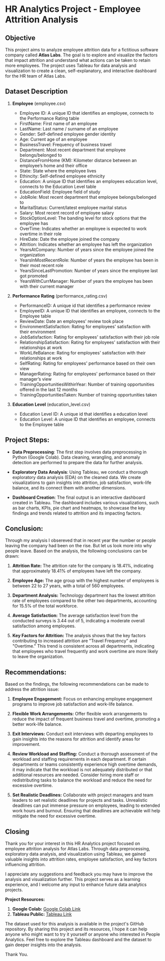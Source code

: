 # HR Analytics Project - Employee Attrition Analysis

## Objective
This project aims to analyze employee attrition data for a fictitious software company called **Atlas Labs**. The goal is to explore and visualize the factors that impact attrition and understand what actions can be taken to retain more employees. The project uses Tableau for data analysis and visualization to create a clean, self-explanatory, and interactive dashboard for the HR team of Atlas Labs.

## Dataset Description
1. **Employee** (employee.csv)
    - Employee ID:	A unique ID that identifies an employee, connects to the Performance Rating table
    - FirstName:	First name of an employee
    - LastName:	Last name / surname of an employee
    - Gender:	Self-defined employee gender identity
    - Age:	Current age of an employee
    - BusinessTravel:	Frequency of business travel
    - Department:	Most recent department that employee belongs/belonged to
    - DistanceFromHome (KM):	Kilometer distance between an employee’s home and their office
    - State:	State where the employee lives
    - Ethincity:	Self-defined employee ethnicity
    - Education:	A unique ID that identifies an employees education level, connects to the Education Level table
    - EducationField:	Employee field of study
    - JobRole:	Most recent department that employee belongs/belonged to
    - MaritalStatus:	Current/latest employee marital status
    - Salary:	Most recent record of employee salary
    - StockOptionLevel:	The banding level for stock options that the employee has
    - OverTime:	Indicates whether an employee is expected to work overtime in their role
    - HireDate:	Date the employee joined the company
    - Attrition:	Indicates whether an employee has left the organization
    - YearsAtCompany:	Number of years since the employee joined the organization
    - YearsInMostRecentRole:	Number of years the employee has been in their most recent role
    - YearsSinceLastPromotion:	Number of years since the employee last got promoted
    - YearsWithCurrManager:	Number of years the employee has been with their current manager

2. **Performance Rating** (performance_rating.csv)
    - PerformanceID:	A unique id that identifies a performance review
    - EmployeeID:	A unique ID that identifies an employee, connects to the Employee table
    - ReviewDate:	Date an employees' review took place
    - EnvironmentSatisfaction:	Rating for employees' satisfaction with their environment
    - JobSatisfaction:	Rating for employees' satisfaction with their job role
    - RelationshipSatisfaction:	Rating for employees' satisfaction with their relationships at work
    - WorkLifeBalance:	Rating for employees' satisfaction with their relationships at work
    - SelfRating:	Rating for employees' performance based on their own view
    - ManagerRating:	Rating for employees' performance based on their manager’s view
    - TrainingOpportunitiesWithinYear:	Number of training opportunities offered in the last 12 months
    - TrainingOpportunitiesTaken:	Number of training opportunities taken

3. **Education Level** (education_level.csv)
    - Education Level ID:	A unique id that identifies a education level
    - Education Level:	A unique ID that identifies an employee, connects to the Employee table

## Project Steps:

- **Data Preprocessing**: The first step involves data preprocessing in Python (Google Colab). Data cleaning, wrangling, and anomaly detection are performed to prepare the data for further analysis.

- **Exploratory Data Analysis**: Using Tableau, we conduct a thorough exploratory data analysis (EDA) on the cleaned data. We create visualizations to gain insights into attrition, job satisfaction, work-life balance, and its connect them with another dimensions.

- **Dashboard Creation**: The final output is an interactive dashboard created in Tableau. The dashboard includes various visualizations, such as bar charts, KPIs, pie chart and heatmaps, to showcase the key findings and trends related to attrition and its impacting factors.

## Conclusion:
Through my analysis I obsereved that in recent year the number or people leaving the company had been on the rise. But let us look more into why people leave. Based on the analysis, the following conclusions can be drawn:

1. **Attrition Rate:** The attrition rate for the company is 18.41%, indicating that approximately 18.41% of employees have left the company.

2. **Employee Age:** The age group with the highest number of employees is between 22 to 27 years, with a total of 560 employees.

3. **Department Analysis:** Technology department has the lowest attrition rate of employees compared to the other two departments, accounting for 15.5% of the total workforce.

4. **Average Satisfaction:** The average satisfaction level from the conducted surveys is 3.44 out of 5, indicating a moderate overall satisfaction among employees.

5. **Key Factors for Attrition:** The analysis shows that the key factors contributing to increased attrition are "Travel Frequency" and "Overtime." This trend is consistent across all departments, indicating that employees who travel frequently and work overtime are more likely to leave the organization.

## Recommendations:

Based on the findings, the following recommendations can be made to address the attrition issue:

1. **Employee Engagement:** Focus on enhancing employee engagement programs to improve job satisfaction and work-life balance.

2. **Flexible Work Arrangements:** Offer flexible work arrangements to reduce the impact of frequent business travel and overtime, promoting a better work-life balance.

4. **Exit Interviews:** Conduct exit interviews with departing employees to gain insights into the reasons for attrition and identify areas for improvement.

5. **Review Workload and Staffing:** Conduct a thorough assessment of the workload and staffing requirements in each department. If certain departments or teams consistently experience high overtime demands, it may indicate that the workload is not adequately distributed or that additional resources are needed. Consider hiring more staff or redistributing tasks to balance the workload and reduce the need for excessive overtime.

6. **Set Realistic Deadlines:** Collaborate with project managers and team leaders to set realistic deadlines for projects and tasks. Unrealistic deadlines can put immense pressure on employees, leading to extended work hours and burnout. Ensuring that deadlines are achievable will help mitigate the need for excessive overtime.

## Closing

Thank you for your interest in this HR Analytics project focused on employee attrition analysis for Atlas Labs. Through data preprocessing, exploratory data analysis, and visualization using Tableau, we gained valuable insights into attrition rates, employee satisfaction, and key factors influencing attrition.

I appreciate any suggestions and feedback you may have to improve the analysis and visualization further. This project serves as a learning experience, and I welcome any input to enhance future data analytics projects.

**Project Resources:**
1. **Google Colab:** [Google Colab Link](https://colab.research.google.com/drive/1vrqW-IPVcm-6LbV43XDG1ZaoCHDTQ4RO?usp=sharing)
2. **Tableau Public:** [Tableau Link](https://public.tableau.com/views/HRAnalyticsDashboard_16908071863670/Dashboard?:language=en-US&publish=yes&:display_count=n&:origin=viz_share_link)

The dataset used for this analysis is available in the project's GitHub repository. By sharing this project and its resources, I hope it can help anyone who might want to try it yourself or anyone who interested in People Analytics. Feel free to explore the Tableau dashboard and the dataset to gain deeper insights into the analysis.

Thank You.
